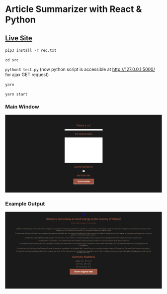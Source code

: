# Article Summarizer with React & Python

## [Live Site](http://summry.me)

`pip3 install -r req.txt`

<!-- installs beautifulsoup4 flask nltk requests -->

`cd src`

`python3 test.py`
(now python script is accessible at http://127.0.0.1:5000/ for ajax GET request)

`yarn`

`yarn start`

### Main Window

![alt text](screenshots/main_window1.png)

### Example Output

![alt text](screenshots/output_window1.png)